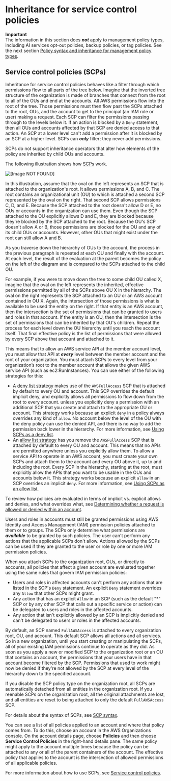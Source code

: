 # Inheritance for service control policies<a name="orgs_manage_policies_inheritance_auth"></a>

**Important**  
The information in this section does ***not*** apply to management policy types, including AI services opt\-out policies, backup policies, or tag policies\. See the next section [Policy syntax and inheritance for management policy types](orgs_manage_policies_inheritance_mgmt.md)\.

## Service control policies \(SCPs\)<a name="orgs_manage_policies_inheritance_auth_scps"></a>

Inheritance for service control policies behaves like a filter through which permissions flow to all parts of the tree below\. Imagine that the inverted tree structure of the organization is made of branches that connect from the root to all of the OUs and end at the accounts\. All AWS permissions flow into the root of the tree\. Those permissions must then flow past the SCPs attached to the root, OUs, and the account to get to the principal \(an IAM role or user\) making a request\. Each SCP can filter the permissions passing through to the levels below it\. If an action is blocked by a `Deny` statement, then all OUs and accounts affected by that SCP are denied access to that action\. An SCP at a lower level can't add a permission after it is blocked by an SCP at a higher level\. SCPs can ***only*** filter; they never add permissions\.

SCPs do not support inheritance operators that alter how elements of the policy are inherited by child OUs and accounts\.

The following illustration shows how [SCPs](orgs_manage_policies_scps.md) work\.

![\[Image NOT FOUND\]](http://docs.aws.amazon.com/organizations/latest/userguide/images/How_SCP_Permissions_Work.png)

In this illustration, assume that the oval on the left represents an SCP that is attached to the organization's root\. It allows permissions A, B, and C\. The root contains an organizational unit \(OU\) to which is attached a second SCP represented by the oval on the right\. That second SCP allows permissions C, D, and E\. Because the SCP attached to the root doesn't allow D or E, no OUs or accounts in the organization can use them\. Even though the SCP attached to the OU explicitly allows D and E, they are blocked because they're blocked by the SCP attached to the root\. Because the OU's SCP doesn't allow A or B, those permissions are blocked for the OU and any of its child OUs or accounts\. However, other OUs that might exist under the root can still allow A and B\.

As you traverse down the hierarchy of OUs to the account, the process in the previous paragraph is repeated at each OU and finally with the account\. At each level, the result of the evaluation at the parent becomes the policy on the left of the diagram and is compared to the SCPs attached to the child OU\.

For example, if you were to move down the tree to some child OU called X, imagine that the oval on the left represents the inherited, effective permissions permitted by all of the SCPs above OU X in the hierarchy\. The oval on the right represents the SCP attached to an OU or an AWS account contained in OU X\. Again, the intersection of those permissions is what is available to be used the entity on the right\. If that entity is an AWS account, then the intersection is the set of permissions that can be granted to users and roles in that account\. If the entity is an OU, then the intersection is the set of permissions that can be inherited by that OU's children\. Repeat the process for each level down the OU hierarchy until you reach the account itself\. That final effective policy is the list of permissions that were allowed by every SCP above that account and attached to it\.

This means that to allow an AWS service API at the member account level, you must allow that API at ***every*** level between the member account and the root of your organization\. You must attach SCPs to every level from your organization’s root to the member account that allows the given AWS service API \(such as ec2:RunInstances\)\. You can use either of the following strategies for this:
+ A [deny list strategy](orgs_manage_policies_scps_strategies.md#orgs_policies_denylist) makes use of the `AWSFullAccess` SCP that is attached by default to every OU and account\. This SCP overrides the default implicit deny, and explicitly allows all permissions to flow down from the root to every account\. unless you explicitly deny a permission with an additional SCP that you create and attach to the appropriate OU or account\. This strategy works because an explicit `deny` in a policy always overrides any kind of `allow`\. No account below the level of the OU with the deny policy can use the denied API, and there is no way to add the permission back lower in the hierarchy\. For more information, see [Using SCPs as a deny list](orgs_manage_policies_scps_strategies.md#orgs_policies_denylist)\.
+ An [allow list strategy](orgs_manage_policies_scps_strategies.md#orgs_policies_allowlist) has you remove the `AWSFullAccess` SCP that is attached by default to every OU and account\. This means that no APIs are permitted anywhere unless you explicitly allow them\. To allow a service API to operate in an AWS account, you must create your own SCPs and attach them to the account and every OU above it, up to and including the root\. Every SCP in the hierarchy, starting at the root, must explicitly allow the APIs that you want to be usable in the OUs and accounts below it\. This strategy works because an explicit `allow` in an SCP overrides an implicit `deny`\. For more information, see [Using SCPs as an allow list](orgs_manage_policies_scps_strategies.md#orgs_policies_allowlist)\.

To review how policies are evaluated in terms of implicit vs\. explicit allows and denies, and what overrides what, see [Determining whether a request is allowed or denied within an account](https://docs.aws.amazon.com/IAM/latest/UserGuide/reference_policies_evaluation-logic.html#policy-eval-denyallow)\.

Users and roles in accounts must still be granted permissions using AWS Identity and Access Management \(IAM\) permission policies attached to them or to groups\. The SCPs only determine what permissions are ***available*** to be granted by such policies\. The user can't perform any actions that the applicable SCPs don't allow\. Actions allowed by the SCPs can be used if they are granted to the user or role by one or more IAM permission policies\.

When you attach SCPs to the organization root, OUs, or directly to accounts, all policies that affect a given account are evaluated together using the same rules that govern IAM permission policies:
+ Users and roles in affected accounts can't perform any actions that are listed in the SCP's `Deny` statement\. An explicit `Deny` statement overrides any `Allow` that other SCPs might grant\.
+ Any action that has an explicit `Allow` in an SCP \(such as the default "\*" SCP or by any other SCP that calls out a specific service or action\) can be delegated to users and roles in the affected accounts\.
+ Any action that isn't explicitly allowed by an SCP is implicitly denied and can't be delegated to users or roles in the affected accounts\.

By default, an SCP named `FullAWSAccess` is attached to every organization root, OU, and account\. This default SCP allows all actions and all services\. So in a new organization, until you start creating or manipulating the SCPs, all of your existing IAM permissions continue to operate as they did\. As soon as you apply a new or modified SCP to the organization root or an OU that contains an account, the permissions that your users have in that account become filtered by the SCP\. Permissions that used to work might now be denied if they're not allowed by the SCP at every level of the hierarchy down to the specified account\.

If you disable the SCP policy type on the organization root, all SCPs are automatically detached from all entities in the organization root\. If you reenable SCPs on the organization root, all the original attachments are lost, and all entities are reset to being attached to only the default `FullAWSAccess` SCP\.

For details about the syntax of SCPs, see [SCP syntax](orgs_manage_policies_scps_syntax.md)\.

You can see a list of all policies applied to an account and where that policy comes from\. To do this, choose an account in the AWS Organizations console\. On the account details page, choose **Policies** and then choose **Service Control Policies** in the right\-hand details pane\. The same policy might apply to the account multiple times because the policy can be attached to any or all of the parent containers of the account\. The effective policy that applies to the account is the intersection of allowed permissions of all applicable policies\.

For more information about how to use SCPs, see [Service control policies](orgs_manage_policies_scps.md)\.